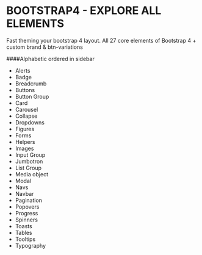 # BOOTSTRAP4 - EXPLORE ALL ELEMENTS 

Fast theming your bootstrap 4 layout. 
All 27 core elements of Bootstrap 4 + custom brand & btn-variations

####Alphabetic ordered in sidebar
- Alerts
- Badge
- Breadcrumb
- Buttons
- Button Group
- Card
- Carousel
- Collapse
- Dropdowns
- Figures
- Forms
- Helpers
- Images
- Input Group
- Jumbotron
- List Group
- Media object
- Modal
- Navs
- Navbar
- Pagination
- Popovers
- Progress
- Spinners
- Toasts
- Tables
- Tooltips
- Typography